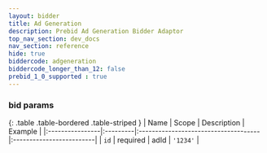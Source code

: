 ```yaml
---
layout: bidder
title: Ad Generation
description: Prebid Ad Generation Bidder Adaptor
top_nav_section: dev_docs
nav_section: reference
hide: true
biddercode: adgeneration
biddercode_longer_than_12: false
prebid_1_0_supported : true
---
```



### bid params

{: .table .table-bordered .table-striped }
| Name            | Scope    | Description                          | Example                  |
|:----------------|:---------|:-------------------------------------|:-------------------------|
| `id`        | required | adId        | `'1234'`               |
